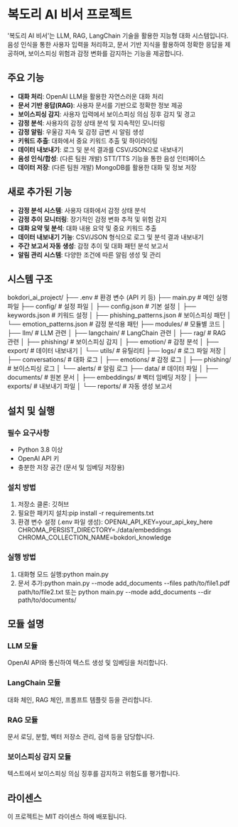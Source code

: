 # 복도리 AI 비서 프로젝트

'복도리 AI 비서'는 LLM, RAG, LangChain 기술을 활용한 지능형 대화 시스템입니다. 음성 인식을 통한 사용자 입력을 처리하고, 문서 기반 지식을 활용하여 정확한 응답을 제공하며, 보이스피싱 위험과 감정 변화를 감지하는 기능을 제공합니다.

## 주요 기능

- **대화 처리**: OpenAI LLM을 활용한 자연스러운 대화 처리
- **문서 기반 응답(RAG)**: 사용자 문서를 기반으로 정확한 정보 제공
- **보이스피싱 감지**: 사용자 입력에서 보이스피싱 의심 징후 감지 및 경고
- **감정 분석**: 사용자의 감정 상태 분석 및 지속적인 모니터링
- **감정 알림**: 우울감 지속 및 감정 급변 시 알림 생성
- **키워드 추출**: 대화에서 중요 키워드 추출 및 하이라이팅
- **데이터 내보내기**: 로그 및 분석 결과를 CSV/JSON으로 내보내기
- **음성 인식/합성**: (다른 팀원 개발) STT/TTS 기능을 통한 음성 인터페이스
- **데이터 저장**: (다른 팀원 개발) MongoDB를 활용한 대화 및 정보 저장

## 새로 추가된 기능

- **감정 분석 시스템**: 사용자 대화에서 감정 상태 분석
- **감정 추이 모니터링**: 장기적인 감정 변화 추적 및 위험 감지
- **대화 요약 및 분석**: 대화 내용 요약 및 중요 키워드 추출
- **데이터 내보내기 기능**: CSV/JSON 형식으로 로그 및 분석 결과 내보내기
- **주간 보고서 자동 생성**: 감정 추이 및 대화 패턴 분석 보고서
- **알림 관리 시스템**: 다양한 조건에 따른 알림 생성 및 관리

## 시스템 구조

bokdori_ai_project/
├── .env                 # 환경 변수 (API 키 등)
├── main.py              # 메인 실행 파일
├── config/              # 설정 파일
│   ├── config.json      # 기본 설정
│   ├── keywords.json    # 키워드 설정
│   ├── phishing_patterns.json # 보이스피싱 패턴
│   └── emotion_patterns.json  # 감정 분석용 패턴
├── modules/             # 모듈별 코드
│   ├── llm/             # LLM 관련
│   ├── langchain/       # LangChain 관련
│   ├── rag/             # RAG 관련
│   ├── phishing/        # 보이스피싱 감지
│   ├── emotion/         # 감정 분석
│   ├── export/          # 데이터 내보내기
│   └── utils/           # 유틸리티
├── logs/                # 로그 파일 저장
│   ├── conversations/   # 대화 로그
│   ├── emotions/        # 감정 로그
│   ├── phishing/        # 보이스피싱 로그
│   └── alerts/          # 알림 로그
├── data/                # 데이터 파일
│   ├── documents/       # 원본 문서
│   ├── embeddings/      # 벡터 임베딩 저장
│   ├── exports/         # 내보내기 파일
│   └── reports/         # 자동 생성 보고서

## 설치 및 실행

### 필수 요구사항

- Python 3.8 이상
- OpenAI API 키
- 충분한 저장 공간 (문서 및 임베딩 저장용)

### 설치 방법

1. 저장소 클론: 깃허브
2. 필요한 패키지 설치:pip install -r requirements.txt
3. 환경 변수 설정 (.env 파일 생성):
OPENAI_API_KEY=your_api_key_here
CHROMA_PERSIST_DIRECTORY=./data/embeddings
CHROMA_COLLECTION_NAME=bokdori_knowledge

### 실행 방법

1. 대화형 모드 실행:python main.py
2. 문서 추가:python main.py --mode add_documents --files path/to/file1.pdf path/to/file2.txt
또는 python main.py --mode add_documents --dir path/to/documents/

## 모듈 설명

### LLM 모듈
OpenAI API와 통신하여 텍스트 생성 및 임베딩을 처리합니다.

### LangChain 모듈
대화 체인, RAG 체인, 프롬프트 템플릿 등을 관리합니다.

### RAG 모듈
문서 로딩, 분할, 벡터 저장소 관리, 검색 등을 담당합니다.

### 보이스피싱 감지 모듈
텍스트에서 보이스피싱 의심 징후를 감지하고 위험도를 평가합니다.

## 라이센스

이 프로젝트는 MIT 라이센스 하에 배포됩니다.